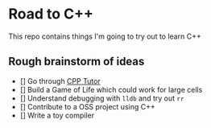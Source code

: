 # Road to C++

This repo contains things I'm going to try out to learn C++

## Rough brainstorm of ideas

- [] Go through [CPP Tutor](https://github.com/banach-space/cpp-tutor)
- [] Build a Game of Life which could work for large cells
- [] Understand debugging with `lldb` and try out `rr`
- [] Contribute to a OSS project using C++
- [] Write a toy compiler
